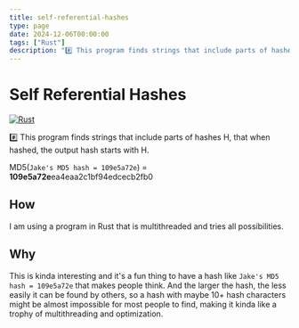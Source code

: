 ```yaml
---
title: self-referential-hashes
type: page
date: 2024-12-06T00:00:00
tags: ["Rust"]
description: "#️⃣ This program finds strings that include parts of hashes H, that when hashed, the output hash starts with H."
---
```


# Self Referential Hashes

[![Rust](https://img.shields.io/badge/Rust-1A5D8A?style=for-the-badge&logo=rust&logoColor=white)](https://github.com/JakeRoggenbuck?tab=repositories&q=&type=&language=rust&sort=stargazers)

#️⃣ This program finds strings that include parts of hashes H, that when hashed, the output hash starts with H.

MD5(`Jake's MD5 hash = 109e5a72e`) = **109e5a72e**ea4eaa2c1bf94edcecb2fb0

## How

I am using a program in Rust that is multithreaded and tries all possibilities.

## Why

This is kinda interesting and it's a fun thing to have a hash like `Jake's MD5 hash = 109e5a72e` that makes people think. And the larger the hash, the less easily it can be found by others, so a hash with maybe 10+ hash characters might be almost impossible for most people to find, making it kinda like a trophy of multithreading and optimization.
